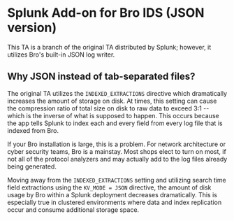 # Splunk Add-on for Bro IDS (JSON version)

This TA is a branch of the original TA distributed by Splunk; however, it utilizes Bro's built-in JSON log writer.

## Why JSON instead of tab-separated files?

The original TA utilizes the `INDEXED_EXTRACTIONS` directive which dramatically increases the amount of storage on disk.  At times, this setting can cause the compression ratio of total size on disk to raw data to exceed 3:1 -- which is the inverse of what is supposed to happen.  This occurs because the app tells Splunk to index each and every field from every log file that is indexed from Bro.

If your Bro installation is large, this is a problem.  For network architecture or cyber security teams, Bro is a mainstay.  Most shops elect to turn on most, if not all of the protocol analyzers and may actually add to the log files already being generated.

Moving away from the `INDEXED_EXTRACTIONS` setting and utilizing search time field extractions using the `KV_MODE = JSON` directive, the amount of disk usage by Bro within a Splunk deployment decreases dramatically.  This is especially true in clustered environments where data and index replication occur and consume additional storage space.